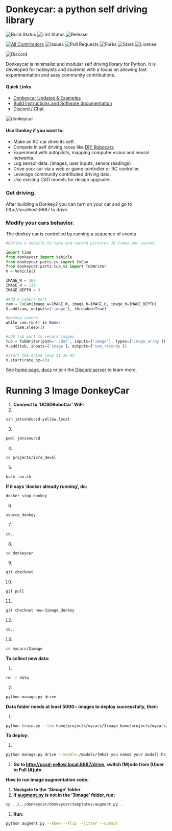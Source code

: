# Donkeycar: a python self driving library


![Build Status](https://github.com/autorope/donkeycar/actions/workflows/python-package-conda.yml/badge.svg?branch=main)
![Lint Status](https://github.com/autorope/donkeycar/actions/workflows/superlinter.yml/badge.svg?branch=main)
![Release](https://img.shields.io/github/v/release/autorope/donkeycar)


[![All Contributors](https://img.shields.io/github/contributors/autorope/donkeycar)](#contributors-)
![Issues](https://img.shields.io/github/issues/autorope/donkeycar)
![Pull Requests](https://img.shields.io/github/issues-pr/autorope/donkeycar?)
![Forks](https://img.shields.io/github/forks/autorope/donkeycar)
![Stars](https://img.shields.io/github/stars/autorope/donkeycar)
![License](https://img.shields.io/github/license/autorope/donkeycar)

![Discord](https://img.shields.io/discord/662098530411741184.svg?logo=discord&colorB=7289DA)

Donkeycar is minimalist and modular self driving library for Python. It is
developed for hobbyists and students with a focus on allowing fast experimentation and easy
community contributions.

#### Quick Links
* [Donkeycar Updates & Examples](http://donkeycar.com)
* [Build instructions and Software documentation](http://docs.donkeycar.com)
* [Discord / Chat](https://discord.gg/PN6kFeA)

![donkeycar](https://github.com/autorope/donkeydocs/blob/master/docs/assets/build_hardware/donkey2.png)

#### Use Donkey if you want to:
* Make an RC car drive its self.
* Compete in self driving races like [DIY Robocars](http://diyrobocars.com)
* Experiment with autopilots, mapping computer vision and neural networks.
* Log sensor data. (images, user inputs, sensor readings)
* Drive your car via a web or game controller or RC controller.
* Leverage community contributed driving data.
* Use existing CAD models for design upgrades.

### Get driving.
After building a Donkey2 you can turn on your car and go to http://localhost:8887 to drive.

### Modify your cars behavior.
The donkey car is controlled by running a sequence of events

```python
#Define a vehicle to take and record pictures 10 times per second.

import time
from donkeycar import Vehicle
from donkeycar.parts.cv import CvCam
from donkeycar.parts.tub_v2 import TubWriter
V = Vehicle()

IMAGE_W = 160
IMAGE_H = 120
IMAGE_DEPTH = 3

#Add a camera part
cam = CvCam(image_w=IMAGE_W, image_h=IMAGE_H, image_d=IMAGE_DEPTH)
V.add(cam, outputs=['image'], threaded=True)

#warmup camera
while cam.run() is None:
    time.sleep(1)

#add tub part to record images
tub = TubWriter(path='./dat', inputs=['image'], types=['image_array'])
V.add(tub, inputs=['image'], outputs=['num_records'])

#start the drive loop at 10 Hz
V.start(rate_hz=10)
```

See [home page](http://donkeycar.com), [docs](http://docs.donkeycar.com)
or join the [Discord server](http://www.donkeycar.com/community.html) to learn more.

# Running 3 Image DonkeyCar

1. **Connect to ‘UCSDRoboCar’ WiFi**
2. 

```bash
ssh jetson@ucsd-yellow.local
```

3. 

```bash
pwd: jetsonucsd
```

4. 

```bash
cd projects/icra_devel
```

5. 

```bash
bash run.sh
```

**If it says ‘docker already running’, do:**

```bash
docker stop donkey
```

6. 

```bash
source_donkey
```

7. 

```bash
cd..
```

8.

```bash
cd donkeycar
```

9.

```bash
git checkout
```

10.

```bash
git pull
```

11.

```bash
git checkout new-3image_donkey
```

12.

```bash
cd..
```

13.

```bash
cd mycars/3image
```

**To collect new data:**

1.

```bash
rm -r data
```

2.

```bash
python manage.py drive
```

**Data folder needs at least 5000~ images to deploy successfully, then:**

1.

```bash
python train.py --tub home/projects/mycars/3image home/projects/mycars/3image/data --model=models/{Insert whatever you want to name your model}.h5
```

**To deploy:**

1.

```bash
python manage.py drive --model=./models/{What you named your model}.h5
```

1. **Go to http://ucsd-yellow.local:8887/drive, switch (M)ode from (U)ser to Full (A)uto**

**How to run image augmentation code:**

1. **Navigate to the ‘3image’ folder**
2. **If [augment.py](http://augment.py) is not in the ‘3image’ folder, run:**

```bash
cp ../../donkeycar/donkeycar/templates/augment.py .
```

1. **Run:**

```bash
python augment.py --skew --flip --jitter --cutout
```
